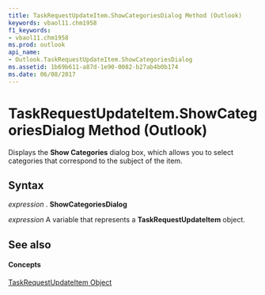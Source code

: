 ```yaml
---
title: TaskRequestUpdateItem.ShowCategoriesDialog Method (Outlook)
keywords: vbaol11.chm1958
f1_keywords:
- vbaol11.chm1958
ms.prod: outlook
api_name:
- Outlook.TaskRequestUpdateItem.ShowCategoriesDialog
ms.assetid: 1b69b611-a87d-1e90-0082-b27ab4b0b174
ms.date: 06/08/2017
---
```



# TaskRequestUpdateItem.ShowCategoriesDialog Method (Outlook)

Displays the  **Show Categories** dialog box, which allows you to select categories that correspond to the subject of the item.


## Syntax

 _expression_ . **ShowCategoriesDialog**

 _expression_ A variable that represents a **TaskRequestUpdateItem** object.


## See also


#### Concepts


[TaskRequestUpdateItem Object](Outlook.TaskRequestUpdateItem.md)

